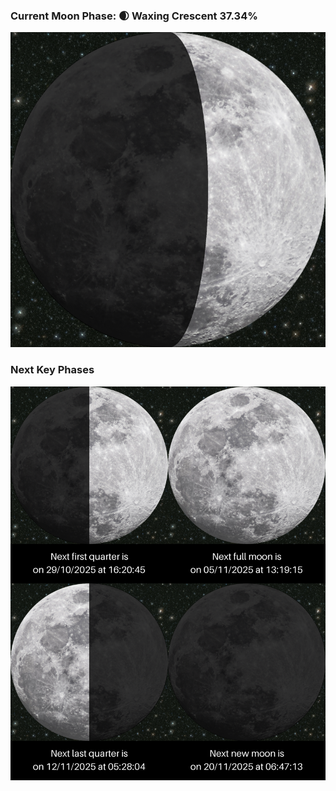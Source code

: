 ### Current Moon Phase: 🌒 Waxing Crescent 37.34%
![Moon Phase](moonphase.png)
### Next Key Phases
![Gallery](gallery.png)